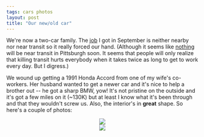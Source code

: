 ```yaml
---
tags: cars photos
layout: post
title: "Our new/old car"
---
```




We're now a two-car family. The <a href="http://www.cwinters.com/news/display/?news_id=3233">job</a> I got in September is neither nearby nor near transit so it really forced our hand. (Although it seems like <a href="http://www.portauthority.org/fares/pagServiceProp.asp">nothing</a> will be near transit in Pittsburgh soon. It seems that people will only realize that killing transit hurts everybody when it takes twice as long to get to work every day. But I digress.)

<p>We wound up getting a 1991 Honda Accord from one of my wife's co-workers. Her husband wanted to get a newer car and it's nice to help a brother out -- he got a sharp BMW, yow! It's not pristine on the outside and it's got a few miles on it (~130K) but at least I know what it's been through and that they wouldn't screw us. Also, the interior's in <b>great</b> shape. So here's a couple of photos:</p>

<p align="center">
<a href="http://www.cwinters.com/images/blog/honda_front.jpg"><img src="http://www.cwinters.com/images/blog/honda_front_thumb.jpg" border="0" /></a>
<br />
<a href="http://www.cwinters.com/images/blog/honda_rear.jpg"><img src="http://www.cwinters.com/images/blog/honda_rear_thumb.jpg" border="0" /></a>
</p>


